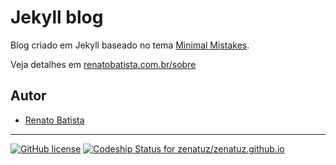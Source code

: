 # Jekyll blog
Blog criado em Jekyll baseado no tema [Minimal Mistakes](https://mmistakes.github.io/minimal-mistakes/).



Veja detalhes em [renatobatista.com.br/sobre](https://renatobatista.com.br/sobre)

## Autor
* [Renato Batista](https://renatobatista.com.br)
---
[
![GitHub license](https://img.shields.io/badge/license-MIT-lightgrey.svg)](https://raw.githubusercontent.com/mmistakes/minimal-mistakes/master/LICENSE.txt)
[![Codeship Status for zenatuz/zenatuz.github.io](https://app.codeship.com/projects/422c68e0-ca4e-0136-da0e-06bc770ab655/status?branch=master)](/projects/315163)